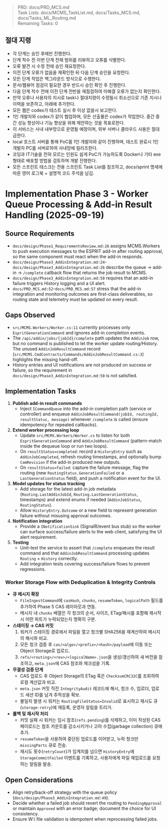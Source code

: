 > PRD: docs/PRD_MCS.md  
> Task Lists: docs/MCMS_TaskList.md, docs/Tasks_MCS.md, docs/Tasks_ML_Routing.md  
> Remaining Tasks: 0

## 절대 지령
- 각 단계는 승인 후에만 진행한다.
- 단계 착수 전 이번 단계 전체 범위를 리뷰하고 오류를 식별한다.
- 오류 발견 시 수정 전에 승인 재요청한다.
- 이전 단계 오류가 없음을 재확인한 뒤 다음 단계 승인을 요청한다.
- 모든 단계 작업은 백그라운드 방식으로 수행한다.
- 문서/웹뷰어 점검이 필요한 경우 반드시 승인 확인 후 진행한다.
- 다음 단계 착수 전에 이전 단계 전반을 재점검하여 미해결 오류가 없는지 확인한다.
- 만약 오류나 사용자의 지시로 task나 절대지령이 수정될시 취소선으로 기존 지시나 이력을 보존하고, 아래에 추가한다.
- 모든 웹은 codex가 테스트 실시 후 이상 없을시 보고한다.
- 1인 개발자와 codex가 같이 협업하며, 모든 산출물은 codex가 작업한다. 중간 중간 성능 향상이나 기능 향상을 위해 제안하는 것을 목표로한다.
- 이 서비스는 사내 내부망으로 운영될 예정이며, 외부 서버나 클라우드 사용은 절대 금한다.
- local 호스트 서버를 통해 PoC를 1인 개발자와 같이 진행하며, 테스트 완료시 1인 개발자 PC를 서버로하여 사내망에 릴리즈한다.
- 코딩과 IT기술을 전혀 모르는 인원도 쉽게 PoC가 가능하도록 Docker나 기타 exe 형태로 배포할 방법을 검토하며 개발 진행한다.
- 모든 스프린트 태스크는 전용 스프린트 Task List를 참조하고, docs/sprint 명세에 따른 영어 로그북 + 설명적 코드 주석을 남김.
# Implementation Phase 3 - Worker Queue Processing & Add-in Result Handling (2025-09-19)

## Source Requirements
- `docs/design/Phase1_RequirementsReview.md:26` assigns MCMS.Workers to push execution messages to the ESPRIT add-in after routing approval, so the same component must react when the add-in responds.
- `docs/design/Phase3_AddinIntegration.md:24`-`docs/design/Phase3_AddinIntegration.md:26` describe the queue -> add-in -> `/complete` callback flow that returns the job result to MCMS.
- `docs/design/Phase3_AddinIntegration.md:50` requires that an add-in failure triggers History logging and a UI alert.
- `docs/PRD_MCS.md:52`-`docs/PRD_MCS.md:57` stress that the add-in integration and monitoring outcomes are first-class deliverables, so routing state and telemetry must be updated on every result.

## Gaps Observed
- `src/MCMS.Workers/Worker.cs:11` currently processes only `EspritGenerationCommand` and ignores add-in completion events.
- The `/api/addin/jobs/{jobId}/complete` path updates the `AddinJob` row, but no command is published to let the worker update routing/History. The unused `AddinJobResultCommand` record (`src/MCMS.CmdContracts/Commands/AddinJobResultCommand.cs:3`) highlights the missing hand-off.
- History entries and UI notifications are not produced on success or failure, so the requirement in `docs/design/Phase3_AddinIntegration.md:50` is not satisfied.

## Implementation Tasks
1. **Publish add-in result commands**
   - Inject `ICommandQueue` into the add-in completion path (service or controller) and enqueue `AddinJobResultCommand(jobId, routingId, resultStatus, message)` whenever `/complete` is called (ensure idempotency for repeated callbacks).
2. **Extend worker processing loop**
   - Update `src/MCMS.Workers/Worker.cs` to listen for both `EspritGenerationCommand` and `AddinJobResultCommand` (pattern-match inside the dequeue loop or run two loops).
   - On `resultStatus=completed`: record a `HistoryEntry` such as `AddinJobCompleted`, refresh routing timestamps, and optionally bump `CamRevision` if the add-in produced new outputs.
   - On `resultStatus=failed`: capture the failure message, flag the routing (new `RoutingStatus.GenerationFailed` or a `LastGenerationStatus` field), and push a notification event for the UI.
3. **Model updates for status tracking**
   - Add storage for the latest add-in job metadata (`Routing.LastAddinJobId`, `Routing.LastGenerationStatus`, timestamps) and extend enums if needed (`AddinJobStatus`, `RoutingStatus`).
   - Allow `HistoryEntry.Outcome` or a new field to represent generation failure without misusing approval outcomes.
4. **Notification integration**
   - Provide a `INotificationSink` (SignalR/event bus stub) so the worker can surface success/failure alerts to the web client, satisfying the UI alert requirement.
5. **Testing**
   - Unit-test the service to assert that `/complete` enqueues the result command and that `AddinJobResultCommand` processing updates `Routing` + `History` correctly.
   - Add integration tests covering success/failure flows to prevent regressions.

### Worker Storage Flow with Deduplication & Integrity Controls
- **큐 메시지 확장**
  - `FileIngestCommand`에 `casHash`, `chunks`, `resumeToken`, `logicalPath` 필드를 추가하여 Phase 5 CAS 레이아웃과 연동.
  - 메시지 내 `chunks` 배열은 각 청크의 순서, 사이즈, ETag/해시를 포함해 재시작 시 어떤 파트가 누락되었는지 명확히 구분.
- **스테이징 → CAS 커밋**
  1. 워커가 스테이징 경로에서 파일을 열고 청크별 SHA256을 재계산하여 메시지의 해시와 비교.
  2. 모든 청크 검증 후 `cas/<algo>/<prefix>/<hash>/payload`에 이동 또는 Object Storage로 업로드.
  3. `refs/<routing>/<rev>/<logicalName>.json`을 생성/갱신하여 새 버전을 참조하고, `meta.json`에 CAS 참조와 체크섬을 기록.
- **무결성 검증 단계**
  - CAS 업로드 후 Object Storage의 ETag 혹은 `ChecksumCRC32C`를 조회하여 로컬 계산값과 비교.
  - `meta.json` 커밋 직전 `IntegrityAudit` 레코드에 해시, 청크 수, 업로더, 업로드 세션 ID를 남겨 추적성을 확보.
  - 불일치 발생 시 워커는 `RoutingFileStatus=Invalid`로 표시하고 재시도 큐(`storage-retry`)에 재등록, 운영자 알림을 트리거.
- **롤백 및 재시작 처리**
  - 커밋 실패 시 워커는 임시 참조(`refs.pending`)를 삭제하고, 이미 작성된 CAS 페이로드는 참조 카운트를 감소시키거나 고아 수집(garbage collection) 큐에 추가.
  - `resumeToken`을 사용하여 중단된 업로드를 이어받고, 누락 청크만 `missingParts` 큐로 전송.
  - 재시도 횟수(`retryCount`)가 임계치를 넘으면 `HistoryEntry`에 `StorageCommitFailed` 이벤트를 기록하고, 사용자에게 파일 재업로드를 요청하는 알림을 발송.

## Open Considerations
- Align retry/back-off strategy with the queue policy (`docs/design/Phase3_AddinIntegration.md:49`).
- Decide whether a failed job should revert the routing to `PendingApproval` or maintain `Approved` with an error badge; document the choice for UI consistency.
- Ensure W:\ file validation is idempotent when reprocessing failed jobs.

